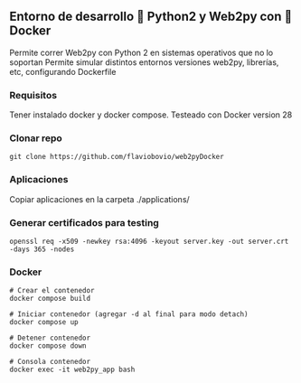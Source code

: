 ## Entorno de desarrollo 🐍 Python2 y Web2py  con 🐳 Docker
Permite correr Web2py con Python 2 en sistemas operativos que no lo soportan
Permite simular distintos entornos versiones web2py, librerías, etc, configurando Dockerfile

### Requisitos
Tener instalado docker y docker compose. Testeado con Docker version 28

### Clonar repo
```
git clone https://github.com/flaviobovio/web2pyDocker
```

### Aplicaciones
Copiar aplicaciones en la carpeta ./applications/


### Generar certificados para testing
```
openssl req -x509 -newkey rsa:4096 -keyout server.key -out server.crt -days 365 -nodes
```

### Docker 
```
# Crear el contenedor
docker compose build

# Iniciar contenedor (agregar -d al final para modo detach)
docker compose up
 
# Detener contenedor 
docker compose down

# Consola contenedor
docker exec -it web2py_app bash 
```

